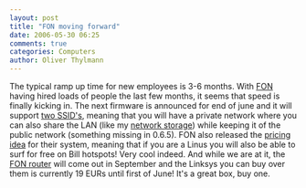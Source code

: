 ```yaml
---
layout: post
title: "FON moving forward"
date: 2006-05-30 06:25
comments: true
categories: Computers
author: Oliver Thylmann
---
```






The typical ramp up time for new employees is 3-6 months. With [FON](http://fon.com/) having hired loads of people the last few months, it seems that speed is finally kicking in. The next firmware is announced for end of june and it will support [two SSID's](http://blog.fon.com/en/archive/technology/two-ssids-just-what-you-asked-for.html), meaning that you will have a private network where you can also share the LAN (like my [network storage](http://blog.thylmann.net/2006/05/fon_router_soft.html)) while keeping it of the public network (something missing in 0.6.5). FON also released the [pricing idea](http://blog.fon.com/en/archive/business/bills-.html) for their system, meaning that if you are a Linus you will also be able to surf for free on Bill hotspots! Very cool indeed. And while we are at it, the [FON router](http://blog.fon.com/en/archive/gadgets/router-update.html) will come out in September and the Linksys you can buy over them is currently 19 EURs until first of June! It's a great box, buy one.







